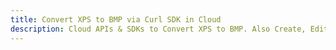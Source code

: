 ---title: Convert XPS to BMP via Curl SDK in Clouddescription: Cloud APIs & SDKs to Convert XPS to BMP. Also Create, Edit & Render Microsoft Word & OpenOffice documents in the Cloud.---